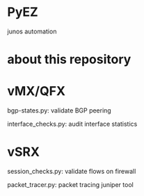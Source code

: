 # PyEZ
junos automation 

# about this repository

# vMX/QFX
 bgp-states.py: validate BGP peering 
 
 interface_checks.py: audit interface statistics  
 
 # vSRX
 
 session_checks.py: validate flows on firewall 
 
 packet_tracer.py: packet tracing juniper tool
